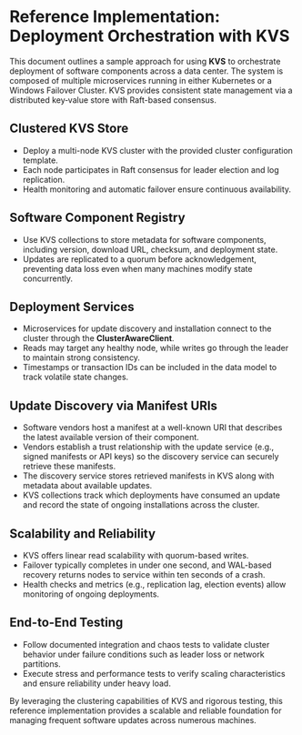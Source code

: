 # Reference Implementation: Deployment Orchestration with KVS

This document outlines a sample approach for using **KVS** to orchestrate deployment of software components across a data center. The system is composed of multiple microservices running in either Kubernetes or a Windows Failover Cluster. KVS provides consistent state management via a distributed key‑value store with Raft-based consensus.

## Clustered KVS Store
- Deploy a multi-node KVS cluster with the provided cluster configuration template.
- Each node participates in Raft consensus for leader election and log replication.
- Health monitoring and automatic failover ensure continuous availability.

## Software Component Registry
- Use KVS collections to store metadata for software components, including version, download URL, checksum, and deployment state.
- Updates are replicated to a quorum before acknowledgement, preventing data loss even when many machines modify state concurrently.

## Deployment Services
- Microservices for update discovery and installation connect to the cluster through the **ClusterAwareClient**.
- Reads may target any healthy node, while writes go through the leader to maintain strong consistency.
- Timestamps or transaction IDs can be included in the data model to track volatile state changes.

## Update Discovery via Manifest URIs
- Software vendors host a manifest at a well-known URI that describes the latest available version of their component.
- Vendors establish a trust relationship with the update service (e.g., signed manifests or API keys) so the discovery service can securely retrieve these manifests.
- The discovery service stores retrieved manifests in KVS along with metadata about available updates.
- KVS collections track which deployments have consumed an update and record the state of ongoing installations across the cluster.

## Scalability and Reliability
- KVS offers linear read scalability with quorum-based writes.
- Failover typically completes in under one second, and WAL-based recovery returns nodes to service within ten seconds of a crash.
- Health checks and metrics (e.g., replication lag, election events) allow monitoring of ongoing deployments.

## End-to-End Testing
- Follow documented integration and chaos tests to validate cluster behavior under failure conditions such as leader loss or network partitions.
- Execute stress and performance tests to verify scaling characteristics and ensure reliability under heavy load.

By leveraging the clustering capabilities of KVS and rigorous testing, this reference implementation provides a scalable and reliable foundation for managing frequent software updates across numerous machines.
